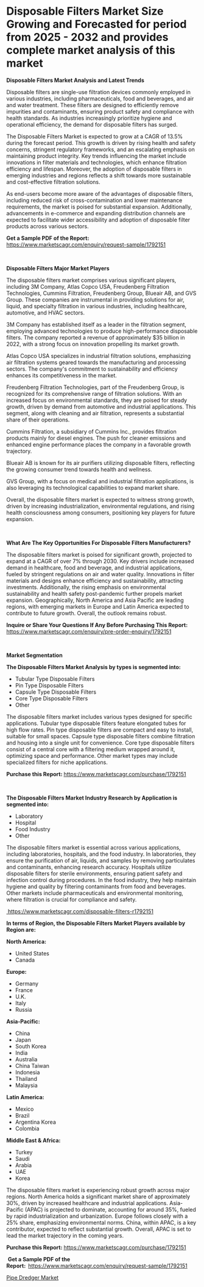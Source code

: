 <p><h1>Disposable Filters Market Size Growing and Forecasted for period from 2025 - 2032 and provides complete market analysis of this market</h1></p><p><strong>Disposable Filters Market Analysis and Latest Trends</strong></p>
<p><p>Disposable filters are single-use filtration devices commonly employed in various industries, including pharmaceuticals, food and beverages, and air and water treatment. These filters are designed to efficiently remove impurities and contaminants, ensuring product safety and compliance with health standards. As industries increasingly prioritize hygiene and operational efficiency, the demand for disposable filters has surged.</p><p>The Disposable Filters Market is expected to grow at a CAGR of 13.5% during the forecast period. This growth is driven by rising health and safety concerns, stringent regulatory frameworks, and an escalating emphasis on maintaining product integrity. Key trends influencing the market include innovations in filter materials and technologies, which enhance filtration efficiency and lifespan. Moreover, the adoption of disposable filters in emerging industries and regions reflects a shift towards more sustainable and cost-effective filtration solutions.</p><p>As end-users become more aware of the advantages of disposable filters, including reduced risk of cross-contamination and lower maintenance requirements, the market is poised for substantial expansion. Additionally, advancements in e-commerce and expanding distribution channels are expected to facilitate wider accessibility and adoption of disposable filter products across various sectors.</p></p>
<p><strong>Get a Sample PDF of the Report:&nbsp;</strong> <a href="https://www.marketscagr.com/enquiry/request-sample/1792151?utm_campaign=2008&utm_medium=2&utm_source=Github&utm_content=ia&utm_term=20022025&utm_id=disposable-filters">https://www.marketscagr.com/enquiry/request-sample/1792151</a></p>
<p>&nbsp;</p>
<p><strong>Disposable Filters Major Market Players</strong></p>
<p><p>The disposable filters market comprises various significant players, including 3M Company, Atlas Copco USA, Freudenberg Filtration Technologies, Cummins Filtration, Freudenberg Group, Blueair AB, and GVS Group. These companies are instrumental in providing solutions for air, liquid, and specialty filtration in various industries, including healthcare, automotive, and HVAC sectors.</p><p>3M Company has established itself as a leader in the filtration segment, employing advanced technologies to produce high-performance disposable filters. The company reported a revenue of approximately $35 billion in 2022, with a strong focus on innovation propelling its market growth. </p><p>Atlas Copco USA specializes in industrial filtration solutions, emphasizing air filtration systems geared towards the manufacturing and processing sectors. The company's commitment to sustainability and efficiency enhances its competitiveness in the market.</p><p>Freudenberg Filtration Technologies, part of the Freudenberg Group, is recognized for its comprehensive range of filtration solutions. With an increased focus on environmental standards, they are poised for steady growth, driven by demand from automotive and industrial applications. This segment, along with cleaning and air filtration, represents a substantial share of their operations.</p><p>Cummins Filtration, a subsidiary of Cummins Inc., provides filtration products mainly for diesel engines. The push for cleaner emissions and enhanced engine performance places the company in a favorable growth trajectory.</p><p>Blueair AB is known for its air purifiers utilizing disposable filters, reflecting the growing consumer trend towards health and wellness. </p><p>GVS Group, with a focus on medical and industrial filtration applications, is also leveraging its technological capabilities to expand market share.</p><p>Overall, the disposable filters market is expected to witness strong growth, driven by increasing industrialization, environmental regulations, and rising health consciousness among consumers, positioning key players for future expansion.</p></p>
<p>&nbsp;</p>
<p><strong>What Are The Key Opportunities For Disposable Filters Manufacturers?</strong></p>
<p><p>The disposable filters market is poised for significant growth, projected to expand at a CAGR of over 7% through 2030. Key drivers include increased demand in healthcare, food and beverage, and industrial applications, fueled by stringent regulations on air and water quality. Innovations in filter materials and designs enhance efficiency and sustainability, attracting investments. Additionally, the rising emphasis on environmental sustainability and health safety post-pandemic further propels market expansion. Geographically, North America and Asia Pacific are leading regions, with emerging markets in Europe and Latin America expected to contribute to future growth. Overall, the outlook remains robust.</p></p>
<p><strong>Inquire or Share Your Questions If Any Before Purchasing This Report:</strong> <a href="https://www.marketscagr.com/enquiry/pre-order-enquiry/1792151?utm_campaign=2008&utm_medium=2&utm_source=Github&utm_content=ia&utm_term=20022025&utm_id=disposable-filters">https://www.marketscagr.com/enquiry/pre-order-enquiry/1792151</a></p>
<p>&nbsp;</p>
<p><strong>Market Segmentation</strong></p>
<p><strong>The Disposable Filters Market Analysis by types is segmented into:</strong></p>
<p><ul><li>Tubular Type Disposable Filters</li><li>Pin Type Disposable Filters</li><li>Capsule Type Disposable Filters</li><li>Core Type Disposable Filters</li><li>Other</li></ul></p>
<p><p>The disposable filters market includes various types designed for specific applications. Tubular type disposable filters feature elongated tubes for high flow rates. Pin type disposable filters are compact and easy to install, suitable for small spaces. Capsule type disposable filters combine filtration and housing into a single unit for convenience. Core type disposable filters consist of a central core with a filtering medium wrapped around it, optimizing space and performance. Other market types may include specialized filters for niche applications.</p></p>
<p><strong>Purchase this Report:&nbsp;</strong><a href="https://www.marketscagr.com/purchase/1792151?utm_campaign=2008&utm_medium=2&utm_source=Github&utm_content=ia&utm_term=20022025&utm_id=disposable-filters">https://www.marketscagr.com/purchase/1792151</a></p>
<p>&nbsp;</p>
<p><strong>The Disposable Filters Market Industry Research by Application is segmented into:</strong></p>
<p><ul><li>Laboratory</li><li>Hospital</li><li>Food Industry</li><li>Other</li></ul></p>
<p><p>The disposable filters market is essential across various applications, including laboratories, hospitals, and the food industry. In laboratories, they ensure the purification of air, liquids, and samples by removing particulates and contaminants, enhancing research accuracy. Hospitals utilize disposable filters for sterile environments, ensuring patient safety and infection control during procedures. In the food industry, they help maintain hygiene and quality by filtering contaminants from food and beverages. Other markets include pharmaceuticals and environmental monitoring, where filtration is crucial for compliance and safety.</p></p>
<p><a href="https://www.marketscagr.com/disposable-filters-r1792151?utm_campaign=2008&utm_medium=2&utm_source=Github&utm_content=ia&utm_term=20022025&utm_id=disposable-filters">&nbsp;https://www.marketscagr.com/disposable-filters-r1792151</a></p>
<p><strong>In terms of Region, the Disposable Filters Market Players available by Region are:</strong></p>
<p>
    <p> <strong> North America: </strong>
        <ul>
            <li>United States</li>
            <li>Canada</li>
        </ul>
        </p> 
    <p> <strong> Europe: </strong>
        <ul>
            <li>Germany</li>
            <li>France</li>
            <li>U.K.</li>
            <li>Italy</li>
            <li>Russia</li>
        </ul>
        </p> 
    <p> <strong> Asia-Pacific: </strong>
        <ul>
            <li>China</li>
            <li>Japan</li>
            <li>South Korea</li>
            <li>India</li>
            <li>Australia</li>
            <li>China Taiwan</li>
            <li>Indonesia</li>
            <li>Thailand</li>
            <li>Malaysia</li>
        </ul>
        </p> 
    <p> <strong> Latin America: </strong>
        <ul>
            <li>Mexico</li>
            <li>Brazil</li>
            <li>Argentina Korea</li>
            <li>Colombia</li>
        </ul>
        </p> 
    <p> <strong> Middle East & Africa: </strong>
        <ul>
            <li>Turkey</li>
            <li>Saudi</li>
            <li>Arabia</li>
            <li>UAE</li>
            <li>Korea</li>
        </ul>
    </p>
    </p>
<p><p>The disposable filters market is experiencing robust growth across major regions. North America holds a significant market share of approximately 30%, driven by increased healthcare and industrial applications. Asia-Pacific (APAC) is projected to dominate, accounting for around 35%, fueled by rapid industrialization and urbanization. Europe follows closely with a 25% share, emphasizing environmental norms. China, within APAC, is a key contributor, expected to reflect substantial growth. Overall, APAC is set to lead the market trajectory in the coming years.</p></p>
<p><strong>Purchase this Report: </strong><a href="https://www.marketscagr.com/purchase/1792151?utm_campaign=2008&utm_medium=2&utm_source=Github&utm_content=ia&utm_term=20022025&utm_id=disposable-filters">https://www.marketscagr.com/purchase/1792151</a></p>
<p>&nbsp;<strong>Get a Sample PDF of the Report:&nbsp;&nbsp;</strong><a href="https://www.marketscagr.com/enquiry/request-sample/1792151?utm_campaign=2008&utm_medium=2&utm_source=Github&utm_content=ia&utm_term=20022025&utm_id=disposable-filters">https://www.marketscagr.com/enquiry/request-sample/1792151</a></p>
<p><strong></strong></p>
<p><p><a href="https://github.com/wileonie19657/Market-Research-Report-List-1/blob/main/pipe-dredger-market.md?utm_campaign=2008&utm_medium=2&utm_source=Github&utm_content=ia&utm_term=20022025&utm_id=disposable-filters">Pipe Dredger Market</a></p></p>